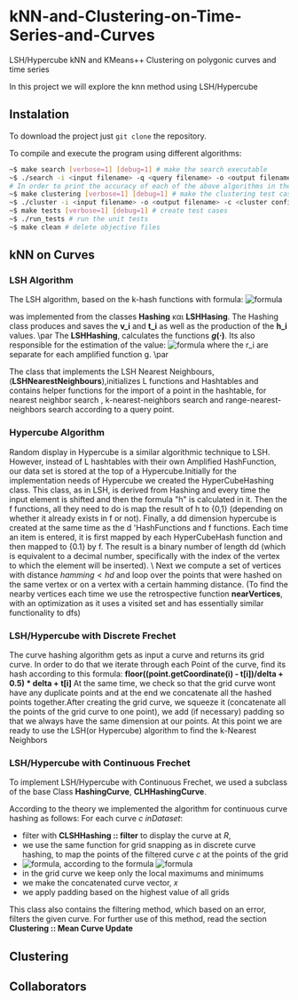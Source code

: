 # kNN-and-Clustering-on-Time-Series-and-Curves
LSH/Hypercube kNN and KMeans++ Clustering on polygonic curves and time series

In this project we will explore the knn method using LSH/Hypercube 

## Instalation
To download the project just `git clone` the repository.

To compile and execute the program using different algorithms:

```bash
~$ make search [verbose=1] [debug=1] # make the search executable
~$ ./search -i <input filename> -q <query filename> -o <output filename> -algorithm [LSH | Hypercube | Frechet] [-metric [discrete | continuous] default is discrete] [-k -L -M -N -probes -delta]
# In order to print the accuracy of each of the above algorithms in the output file you have to type the above commands like this: make search verbose=1
~$ make clustering [verbose=1] [debug=1] # make the clustering test case
~$ ./cluster -i <input filename> -o <output filename> -c <cluster config filename> -update [Mean_Vector | Mean_Curve] -assignment [Classic | LSH | Hypercube | LSH_Frechet] [-silhouette] [-complete] 
~$ make tests [verbose=1] [debug=1] # create test cases
~$ ./run_tests # run the unit tests
~$ make clean # delete objective files
```

## kNN on Curves
### LSH Algorithm
The LSH algorithm, based on the k-hash functions with formula:
![formula](https://render.githubusercontent.com/render/math?math=$h_i(\boldsymbol{p})=%20\frac{\boldsymbol{p}%20\cdot%20\boldsymbol{v_i}%20%2B%20t_i}{w}$)

was implemented  from the classes **Hashing** και **LSHHasing**. The Hashing class produces and saves the **v_i** and **t_i** as well as the production of the  **h_i** values. 
\par 
Τhe **LSHHashing**, calculates the functions **$g(\cdot)$**. Its also responsible for the estimation of the value: 
![formula](https://render.githubusercontent.com/render/math?math=\sum\limits_{i=1}^k%20r_i\cdot%20h(p)) where the r_i are separate for each amplified function g. 
\par 

The class that implements the LSH Nearest Neighbours, (**LSHNearestNeighbours**),initializes L functions and  Hashtables and contains helper functions  for the import of a point in the hashtable, for nearest neighbor search , k-nearest-neighbors search and range-nearest-neighbors search according to a query point.

### Hypercube Algorithm
Random display in Hypercube is a similar algorithmic technique to LSH. However, instead of L hashtables with their own Amplified HashFunction, our data set is stored at the top of a Hypercube.Initially for the implementation needs of Hypercube we created the HyperCubeHashing class. This class, as in LSH, is derived from Hashing and every time the input element is shifted and then the formula "h" is calculated in it. 
Then the f functions, all they need to do is map the result of h to {0,1} (depending on whether it already exists in f or not). Finally, a dd dimension hypercube is created at the same time as the d 'HashFunctions and f functions. Each time an item is entered, it is first mapped by each HyperCubeHash function and then mapped to {0.1} by f. The result is a binary number of length dd (which is equivalent to a decimal number, specifically with the index of the vertex to which the element will be inserted). \\
Next we compute a set of vertices with distance $hamming <hd$ and loop over the points that were hashed on the same vertex or on a vertex with a certain hamming distance. (To find the nearby vertices each time we use the retrospective function **nearVertices**, with an optimization as it uses a visited set and has essentially similar functionality to dfs)


### LSH/Hypercube with Discrete Frechet
The curve hashing algorithm gets as input a curve and returns its grid curve. In order to do that we iterate through each Point of the curve, find its hash according to this formula: **floor((point.getCoordinate(i) - t[i])/delta + 0.5) * delta + t[i]**
At the same time, we check so that the grid curve wont have any duplicate points and at the end we concatenate all the hashed points together.After creating the grid curve, we squeeze it (concatenate all the points of the grid curve to one point), we add (if necessary) padding so that we always have the same dimension at our points. At this point we are ready to use the LSH(or Hypercube) algorithm to find the k-Nearest Neighbors

### LSH/Hypercube with Continuous Frechet
To implement LSH/Hypercube with Continuous Frechet, we used a subclass of the base Class **HashingCurve**, **CLHHashingCurve**. 

According to the theory we implemented the algorithm for continuous curve hashing as follows: For each curve $c \ in Dataset$:
- filter with **CLSHHashing :: filter** to display the curve at $R$,
- we use the same function for grid snapping as in discrete curve hashing, to map the points of the filtered curve $c$ at the points of the grid 
- ![formula](https://render.githubusercontent.com/render/math?math=G_{\delta}^{t}=\{(a_1\delta%20%2B%20t)%20\;%20...%20\;%20(a_d\delta%20%2B%20t)%20|%20t\in%20(0,%20\delta)^d,%20\delta%20\in%20R^%2B,%20\forall%20a_i%20\in%20Z\}), according to the formula 
![formula](https://render.githubusercontent.com/render/math?math=$c'%20=%20floor(\frac{(x%20-%20t)}{\delta}%20%2B%20\frac{1}{2})%20\cdot%20\delta%20%2B%20t,%20\;%20x%20\in%20Points(c)$)
- in the grid curve we keep only the local maximums and minimums
- we make the concatenated curve vector, $x$
- we apply padding based on the highest value of all grids

This class also contains the filtering method, which based on an error, filters the given curve. For further use of this method, read the section **Clustering :: Mean Curve Update**

## Clustering


## Collaborators


